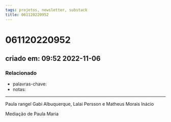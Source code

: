 ```yaml
---
tags: projetos, newsletter, substack
title: 061120220952
---
```

# 061120220952
## criado em: 09:52 2022-11-06

### Relacionado
- palavras-chave: 
- notas: 
---
Paula rangel
Gabi Albuquerque,
Lalai Persson e 
Matheus Morais Inácio

Mediação de Paula Maria